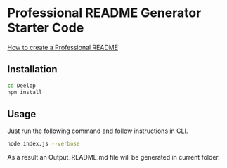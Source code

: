 # Professional README Generator Starter Code

[How to create a Professional README](https://coding-boot-camp.github.io/full-stack/github/professional-readme-guide)


## Installation

```zsh
cd Deelop
npm install
```

## Usage
Just run the following command and follow instructions in CLI.
```zsh
node index.js --verbose
```
As a result an Output_README.md file will be generated in current folder.
